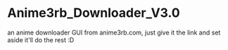 # Anime3rb_Downloader_V3.0
 an anime downloader GUI from anime3rb.com, just give it the link and set aside it'll do the rest :D 
